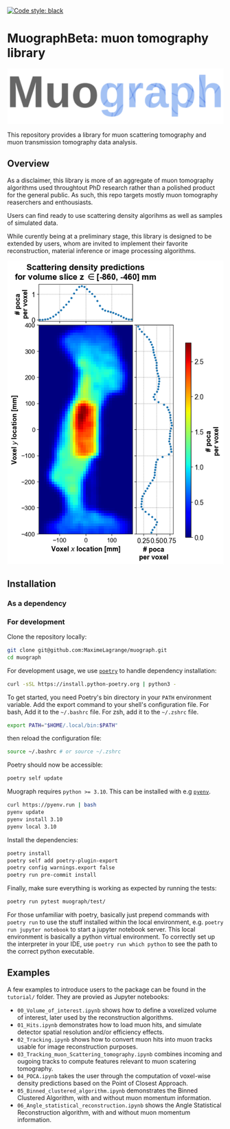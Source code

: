 [![Code style: black](https://img.shields.io/badge/code%20style-black-000000.svg)](https://github.com/psf/black)


# MuographBeta: muon tomography library

![logo](./images/muograph_logo.png)


This repository provides a library for muon scattering tomography and muon transmission tomography data analysis. 

## Overview

As a disclaimer, this library is more of an aggregate of muon tomography algorithms used throughtout PhD research rather than a polished product for the general public. As such, this repo targets mostly muon tomography reaserchers and enthousiasts.

Users can find ready to use scattering density algorihms as well as samples of simulated data.

While curently being at a preliminary stage, this library is designed to be extended by users, whom are invited to implement their favorite reconstruction, material inference or image processing algorithms.

![image](./images/mst_image_example.png)

## Installation

### As a dependency

### For development

Clone the repository locally:

```bash
git clone git@github.com:MaximeLagrange/muograph.git
cd muograph
```

For development usage, we use [`poetry`](https://python-poetry.org/docs/#installing-with-the-official-installer) to handle dependency installation:

```bash
curl -sSL https://install.python-poetry.org | python3 -
```

To get started, you need Poetry's bin directory in your `PATH` environment variable. Add  the export command to your shell's configuration file. For bash, Add it to the `~/.bashrc` file. For zsh, add it to the `~/.zshrc` file.

```bash
export PATH="$HOME/.local/bin:$PATH"
```

then reload the configuration file:

```bash
source ~/.bashrc # or source ~/.zshrc
```

Poetry should now be accessible:

```bash
poetry self update
```

Muograph requires `python >= 3.10`. This can be installed with e.g [`pyenv`](https://github.com/pyenv/pyenv).

```bash
curl https://pyenv.run | bash
pyenv update
pyenv install 3.10
pyenv local 3.10
```

Install the dependencies:

```bash
poetry install
poetry self add poetry-plugin-export
poetry config warnings.export false
poetry run pre-commit install
```

Finally, make sure everything is working as expected by running the tests:

```bash
poetry run pytest muograph/test/
```

For those unfamiliar with poetry, basically just prepend commands with `poetry run` to use the stuff installed within the local environment, e.g. `poetry run jupyter notebook` to start a jupyter notebook server. This local environment is basically a python virtual environment. To correctly set up the interpreter in your IDE, use `poetry run which python` to see the path to the correct python executable.


## Examples

A few examples to introduce users to the package can be found in the `tutorial/` folder. They are provied as Jupyter notebooks:

 - `00_Volume_of_interest.ipynb` shows how to define a voxelized volume of interest, later used by the reconstruction algorithms.
 - `01_Hits.ipynb` demonstrates how to load muon hits, and simulate detector spatial resolution and/or efficiency effects.
 - `02_Tracking.ipynb` shows how to convert muon hits into muon tracks usable for image reconstruction purposes.
 - `03_Tracking_muon_Scattering_tomography.ipynb` combines incoming and ougoing tracks to compute features relevant to muon scatering tomography.
 - `04_POCA.ipynb` takes the user through the computation of voxel-wise density predictions based on the Point of Closest Approach.
 - `05_Binned_clustered_algorithm.ipynb` demonstrates the Binned Clustered Algorithm, with and without muon momentum information.
 - `06_Angle_statistical_reconstruction.ipynb` shows the Angle Statistical Reconstruction algorithm, with and without muon momentum information.

